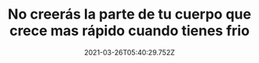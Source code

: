---
title: "No creerás la parte de tu cuerpo que crece mas rápido cuando tienes frio "
date: 2021-03-26T05:40:29.752Z
featuredimage: /assets/frio.jpg
categoria: Random
tags:
  - "#cuerpo"
  - "#frio"
  - "#crecimiento"
short-description: A que no sabias que parte de tu cuerpo crece más rápido
  cuando tienes frio y 10 cosas mas
mk1: >+
  ### 1.

  #### Como quieres que crezca ahí?

  ![maiz ](/assets/ff.jpg "maiz ")

  No había otro lugar <br/>

  El maíz se cultiva en todo el mundo menos en la Antártida 

  ### 2.

  #### Platillo limpio 

  ![heinas ](/assets/hienas.jpg "heinas")

  Un buen depredador/ carroñero <br/>



  Las hienas manchadas son capaces de digerir piel y huesos
mk2: >+
  ### 3.

  #### No te fumas todo lo que te echas

  ![nariz](/assets/nariz.jpg "nariz ")

  No hueles nada <br/>

  Mientras duermes no puedes oler nada incluso olores muy fuertes y potentes



  ### 4.

  #### Y los típicos colores?

  ![mc ](/assets/mc.jpg "mc ")

  Un cambio de colores <br/>



  El McDonald's en sedona Arizona es el único en el mundo con arcos color turquesa


mk3: >+
  ### 5.

  #### Nada como el Atlas

  ![codigo ](/assets/codigo.jpg "codigo ")

  Que libro tan caro! <br/>



  una copia del Codex Leicester de Leonardo da Vinci es el libro más caro de la historia Bill Gates punto 30.8 millones de dólares

  ### 6.

  #### Que no era solo barbie?

  ![barbie](/assets/bar.jpg "barbie ")



  Su nombre completo es <br/>



  El nombre completo de la muñeca barbie es bárbara Millicent Roberts
mk4: >+
  ### 7.

  #### Que Creepy

  ![piolin ](/assets/piolin.jpg "piolin")

  Seria otro camino <br/>

  El canario de las caricaturas de Warner brothers piolín al principio aparecía como un pájaro bebe sin plumas pero luego para evitar polémicas por verse desnudo hicieron que le colocaran plumas

  ### 8.

  #### Que moderno

  ![coches ](/assets/coche.jpg "coches")

  \
  Como puede haber tantos carros <br/>

  San marino es el país con más carros por habitante ya que por cada mil habitantes hay mil 214 vehículo




mk5: >+
  ### 9.

  #### De la nada 

  ![uñas](/assets/uñas.png "uñas")

  Lo sabias? <br/>

  Tus uñas crecen más rápido cuando tienes frío



  ### 10.

  #### Con razón se me olvida todo 

  ![cerebr](/assets/cccc.jpg "cerebro ")



  Todo por eso <br/>

  El 56 por ciento de la información que recibe nuestro cerebro se olvida en una hora si no hay conexión con un conocimiento previo
---